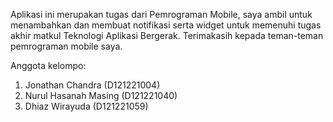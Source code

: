 Aplikasi ini merupakan tugas dari Pemrograman Mobile, saya ambil untuk menambahkan dan membuat notifikasi serta widget untuk memenuhi tugas akhir matkul Teknologi Aplikasi Bergerak.
Terimakasih kepada teman-teman pemrograman mobile saya.

Anggota kelompo:
1. Jonathan Chandra (D121221004)
2. Nurul Hasanah Masing (D121221040)
3. Dhiaz Wirayuda (D121221059)
